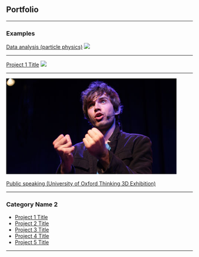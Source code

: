 ## Portfolio

---

### Examples

[Data analysis (particle physics)](https://github.com/donalrinho/Bc2JpsiMuNu)
<img src="images/dummy_thumbnail.jpg?raw=true"/>

---
[Project 1 Title](/sample_page)
<img src="images/dummy_thumbnail.jpg?raw=true"/>

---
<img src="images/Donal_Hill_FameLab.jpeg?raw=true"/>

[Public speaking (University of Oxford Thinking 3D Exhibition)](https://podcasts.ox.ac.uk/particles-space)


---

### Category Name 2

- [Project 1 Title](http://example.com/)
- [Project 2 Title](http://example.com/)
- [Project 3 Title](http://example.com/)
- [Project 4 Title](http://example.com/)
- [Project 5 Title](http://example.com/)

---
